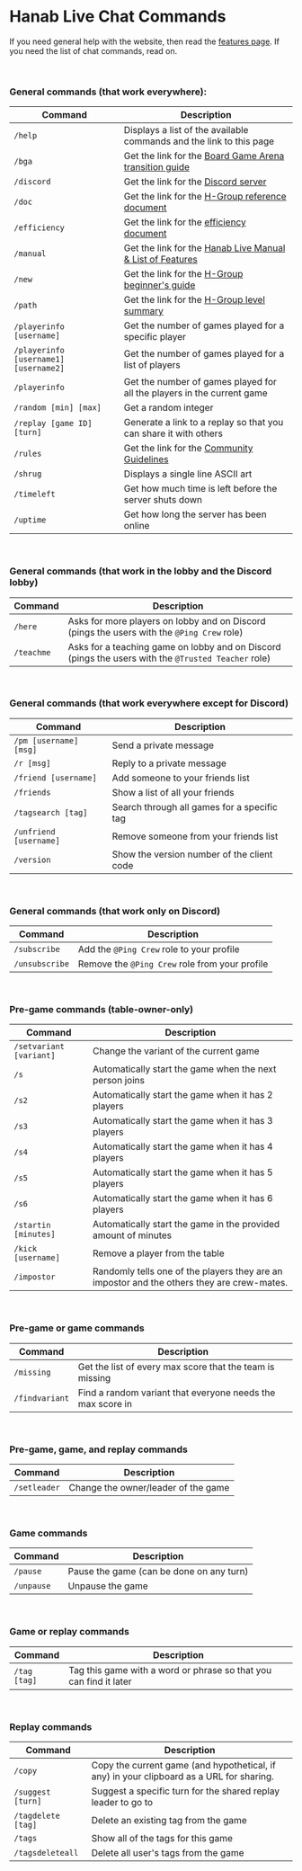 # Hanab Live Chat Commands

If you need general help with the website, then read the [features page](FEATURES.md). If you need the list of chat commands, read on.

<br />

### General commands (that work everywhere):

| Command                               | Description                                                                                                                        |
| ------------------------------------- | ---------------------------------------------------------------------------------------------------------------------------------- |
| `/help`                               | Displays a list of the available commands and the link to this page                                                                |
| `/bga`                                | Get the link for the [Board Game Arena transition guide](https://github.com/hanabi/hanabi.github.io/blob/main/misc/BGA.md)         |
| `/discord`                            | Get the link for the [Discord server](https://discord.gg/FADvkJp)                                                                  |
| `/doc`                                | Get the link for the [H-Group reference document](https://hanabi.github.io/docs/reference)                                         |
| `/efficiency`                         | Get the link for the [efficiency document](https://github.com/hanabi/hanabi.github.io/blob/main/misc/efficiency.md)                |
| `/manual`                             | Get the link for the [Hanab Live Manual & List of Features](https://github.com/Hanabi-Live/hanabi-live/blob/main/docs/FEATURES.md) |
| `/new`                                | Get the link for the [H-Group beginner's guide](https://hanabi.github.io/docs/beginner)                                            |
| `/path`                               | Get the link for the [H-Group level summary](https://hanabi.github.io/docs/learning-path/#level-summary)                           |
| `/playerinfo [username]`              | Get the number of games played for a specific player                                                                               |
| `/playerinfo [username1] [username2]` | Get the number of games played for a list of players                                                                               |
| `/playerinfo`                         | Get the number of games played for all the players in the current game                                                             |
| `/random [min] [max]`                 | Get a random integer                                                                                                               |
| `/replay [game ID] [turn]`            | Generate a link to a replay so that you can share it with others                                                                   |
| `/rules`                              | Get the link for the [Community Guidelines](https://github.com/Hanabi-Live/hanabi-live/blob/main/docs/COMMUNITY_GUIDELINES.md)     |
| `/shrug`                              | Displays a single line ASCII art                                                                                                   |
| `/timeleft`                           | Get how much time is left before the server shuts down                                                                             |
| `/uptime`                             | Get how long the server has been online                                                                                            |

<br />

### General commands (that work in the lobby and the Discord lobby)

| Command    | Description                                                                                         |
| ---------- | --------------------------------------------------------------------------------------------------- |
| `/here`    | Asks for more players on lobby and on Discord (pings the users with the `@Ping Crew` role)          |
| `/teachme` | Asks for a teaching game on lobby and on Discord (pings the users with the `@Trusted Teacher` role) |

<br />

### General commands (that work everywhere except for Discord)

| Command                | Description                                 |
| ---------------------- | ------------------------------------------- |
| `/pm [username] [msg]` | Send a private message                      |
| `/r [msg]`             | Reply to a private message                  |
| `/friend [username]`   | Add someone to your friends list            |
| `/friends`             | Show a list of all your friends             |
| `/tagsearch [tag]`     | Search through all games for a specific tag |
| `/unfriend [username]` | Remove someone from your friends list       |
| `/version`             | Show the version number of the client code  |

<br />

### General commands (that work only on Discord)

| Command        | Description                                    |
| -------------- | ---------------------------------------------- |
| `/subscribe`   | Add the `@Ping Crew` role to your profile      |
| `/unsubscribe` | Remove the `@Ping Crew` role from your profile |

<br />

### Pre-game commands (table-owner-only)

| Command                 | Description                                                                                |
| ----------------------- | ------------------------------------------------------------------------------------------ |
| `/setvariant [variant]` | Change the variant of the current game                                                     |
| `/s`                    | Automatically start the game when the next person joins                                    |
| `/s2`                   | Automatically start the game when it has 2 players                                         |
| `/s3`                   | Automatically start the game when it has 3 players                                         |
| `/s4`                   | Automatically start the game when it has 4 players                                         |
| `/s5`                   | Automatically start the game when it has 5 players                                         |
| `/s6`                   | Automatically start the game when it has 6 players                                         |
| `/startin [minutes]`    | Automatically start the game in the provided amount of minutes                             |
| `/kick [username]`      | Remove a player from the table                                                             |
| `/impostor`             | Randomly tells one of the players they are an impostor and the others they are crew-mates. |

<br />

### Pre-game or game commands

| Command        | Description                                                |
| -------------- | ---------------------------------------------------------- |
| `/missing`     | Get the list of every max score that the team is missing   |
| `/findvariant` | Find a random variant that everyone needs the max score in |

<br />

### Pre-game, game, and replay commands

| Command      | Description                         |
| ------------ | ----------------------------------- |
| `/setleader` | Change the owner/leader of the game |

<br />

### Game commands

| Command    | Description                              |
| ---------- | ---------------------------------------- |
| `/pause`   | Pause the game (can be done on any turn) |
| `/unpause` | Unpause the game                         |

<br />

### Game or replay commands

| Command      | Description                                                       |
| ------------ | ----------------------------------------------------------------- |
| `/tag [tag]` | Tag this game with a word or phrase so that you can find it later |

<br />

### Replay commands

| Command            | Description                                                                              |
| ------------------ | ---------------------------------------------------------------------------------------- |
| `/copy`            | Copy the current game (and hypothetical, if any) in your clipboard as a URL for sharing. |
| `/suggest [turn]`  | Suggest a specific turn for the shared replay leader to go to                            |
| `/tagdelete [tag]` | Delete an existing tag from the game                                                     |
| `/tags`            | Show all of the tags for this game                                                       |
| `/tagsdeleteall`   | Delete all user's tags from the game                                                     |
